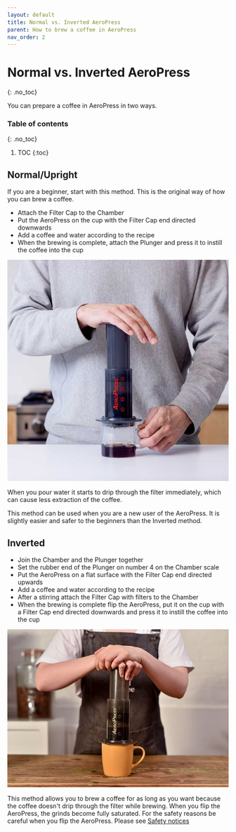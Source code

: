 ```yaml
---
layout: default
title: Normal vs. Inverted AeroPress
parent: How to brew a coffee in AeroPress
nav_order: 2
---
```

# Normal vs. Inverted AeroPress

{: .no_toc}

You can prepare a coffee in AeroPress in two ways.

### Table of contents

{: .no_toc}

1. TOC
{:toc}

## **Normal/Upright**

If you are a beginner, start with this method. This is the original way of how you can brew a coffee.

- Attach the Filter Cap to the Chamber
- Put the AeroPress on the cup with the Filter Cap end directed downwards
- Add a coffee and water according to the recipe
- When the brewing is complete, attach the Plunger and press it to instill the coffee into the cup

![image](./../../assets/images/AeroPress-Original-Coffee-Maker_700x.jpg)

When you pour water it starts to drip through the filter immediately, which can cause less extraction of the coffee.

This method can be used when you are a new user of the AeroPress. It is slightly easier and safer to the beginners than the Inverted method.

## **Inverted**

- Join the Chamber and the Plunger together
- Set the rubber end of the Plunger on number 4 on the Chamber scale
- Put the AeroPress on a flat surface with the Filter Cap end directed upwards
- Add a coffee and water according to the recipe
- After a stirring attach the Filter Cap with filters to the Chamber
- When the brewing is complete flip the AeroPress, put it on the cup with a Filter Cap end directed downwards and press it to instill the coffee into the cup
  
![image](./../../assets/images/aeropress-plunge.jpg)

This method allows you to brew a coffee for as long as you want because the coffee doesn't drip through the filter while brewing. When you flip the AeroPress, the grinds become fully saturated. For the safety reasons be careful when you flip the AeroPress. Please see [Safety notices](../Safety-notices/index.md)